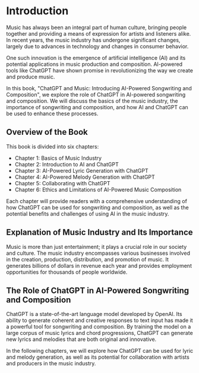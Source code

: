 Introduction
============

Music has always been an integral part of human culture, bringing people together and providing a means of expression for artists and listeners alike. In recent years, the music industry has undergone significant changes, largely due to advances in technology and changes in consumer behavior.

One such innovation is the emergence of artificial intelligence (AI) and its potential applications in music production and composition. AI-powered tools like ChatGPT have shown promise in revolutionizing the way we create and produce music.

In this book, "ChatGPT and Music: Introducing AI-Powered Songwriting and Composition", we explore the role of ChatGPT in AI-powered songwriting and composition. We will discuss the basics of the music industry, the importance of songwriting and composition, and how AI and ChatGPT can be used to enhance these processes.

Overview of the Book
--------------------

This book is divided into six chapters:

* Chapter 1: Basics of Music Industry
* Chapter 2: Introduction to AI and ChatGPT
* Chapter 3: AI-Powered Lyric Generation with ChatGPT
* Chapter 4: AI-Powered Melody Generation with ChatGPT
* Chapter 5: Collaborating with ChatGPT
* Chapter 6: Ethics and Limitations of AI-Powered Music Composition

Each chapter will provide readers with a comprehensive understanding of how ChatGPT can be used for songwriting and composition, as well as the potential benefits and challenges of using AI in the music industry.

Explanation of Music Industry and Its Importance
------------------------------------------------

Music is more than just entertainment; it plays a crucial role in our society and culture. The music industry encompasses various businesses involved in the creation, production, distribution, and promotion of music. It generates billions of dollars in revenue each year and provides employment opportunities for thousands of people worldwide.

The Role of ChatGPT in AI-Powered Songwriting and Composition
-------------------------------------------------------------

ChatGPT is a state-of-the-art language model developed by OpenAI. Its ability to generate coherent and creative responses to text input has made it a powerful tool for songwriting and composition. By training the model on a large corpus of music lyrics and chord progressions, ChatGPT can generate new lyrics and melodies that are both original and innovative.

In the following chapters, we will explore how ChatGPT can be used for lyric and melody generation, as well as its potential for collaboration with artists and producers in the music industry.
